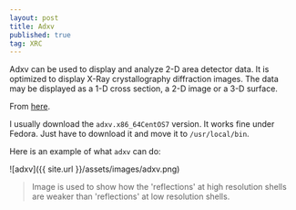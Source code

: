 ```yaml
---
layout: post
title: Adxv
published: true
tag: XRC
---
```




Adxv can be used to display and analyze 2-D area detector data. It is optimized to display X-Ray crystallography diffraction images.  The data may be displayed as a 1-D cross section,  a 2-D image or a 3-D surface.

From [here](https://www.scripps.edu/tainer/arvai/adxv.html).

I usually download the `adxv.x86_64CentOS7` version. It works fine under Fedora. Just have to download it and move it to `/usr/local/bin`.

Here is an example of what `adxv` can do:



![adxv]({{ site.url }}/assets/images/adxv.png)


> Image is used to show how the 'reflections' at high resolution shells are weaker than 'reflections' at low resolution shells. 

